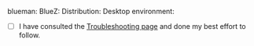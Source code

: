 blueman:
BlueZ:
Distribution:
Desktop environment:

* [ ] I have consulted the [Troubleshooting page](https://github.com/blueman-project/blueman/wiki/Troubleshooting) and done my best effort to follow.

<!--

ℹ Please use some service like [Pastebin](http://pastebin.com/) or [GitHub Gist](https://gist.github.com/) to post your logs and keep the thread clean and readable. Make sure to describe the exact steps you took when producing it.

-->
